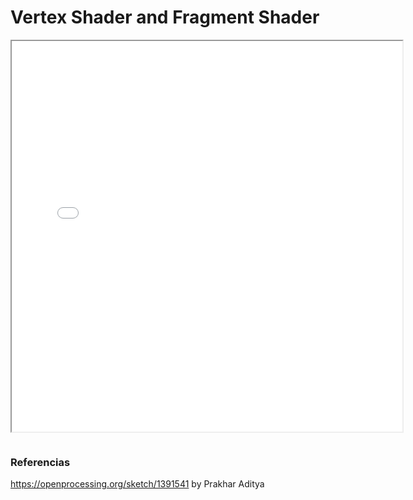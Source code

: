 # Vertex Shader and Fragment Shader

<iframe id=texture style=width:625px;height:625px src=/vc/sketches/shaderbox.html>
</iframe>

<code>
</code>


### Referencias
https://openprocessing.org/sketch/1391541 by Prakhar Aditya


